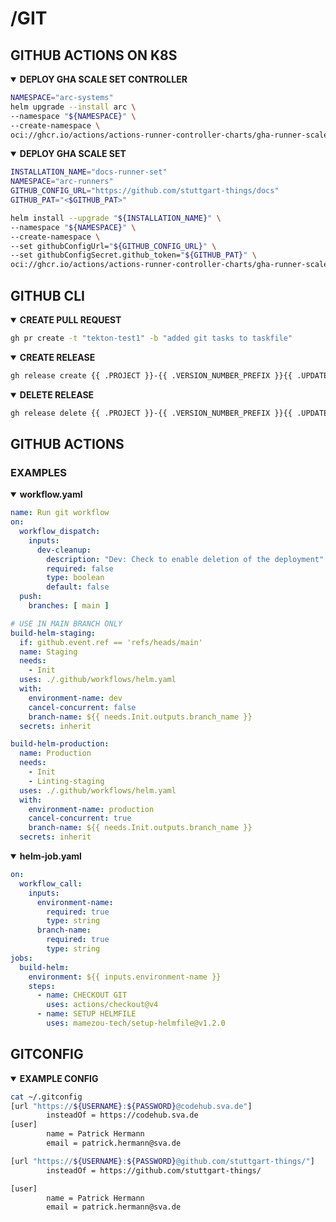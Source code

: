 # /GIT

## GITHUB ACTIONS ON K8S

<details open><summary><b>DEPLOY GHA SCALE SET CONTROLLER</b></summary>

```bash
NAMESPACE="arc-systems"
helm upgrade --install arc \
--namespace "${NAMESPACE}" \
--create-namespace \
oci://ghcr.io/actions/actions-runner-controller-charts/gha-runner-scale-set-controller
```

</details close>

<details open><summary><b>DEPLOY GHA SCALE SET</b></summary>

```bash
INSTALLATION_NAME="docs-runner-set"
NAMESPACE="arc-runners"
GITHUB_CONFIG_URL="https://github.com/stuttgart-things/docs"
GITHUB_PAT="<$GITHUB_PAT>"

helm install --upgrade "${INSTALLATION_NAME}" \
--namespace "${NAMESPACE}" \
--create-namespace \
--set githubConfigUrl="${GITHUB_CONFIG_URL}" \
--set githubConfigSecret.github_token="${GITHUB_PAT}" \
oci://ghcr.io/actions/actions-runner-controller-charts/gha-runner-scale-set
```

</details close>




## GITHUB CLI

<details open><summary><b>CREATE PULL REQUEST</b></summary>

```bash
gh pr create -t "tekton-test1" -b "added git tasks to taskfile"
```

</details close>

<details open><summary><b>CREATE RELEASE</b></summary>

```bash
gh release create {{ .PROJECT }}-{{ .VERSION_NUMBER_PREFIX }}{{ .UPDATED_VERSION_NUMBER }} --notes "released chart artifcact for {{ .PROJECT }}" {{ .PACKAGE }}
```

</details close>

<details open><summary><b>DELETE RELEASE</b></summary>

```bash
gh release delete {{ .PROJECT }}-{{ .VERSION_NUMBER_PREFIX }}{{ .UPDATED_VERSION_NUMBER }} -y || true
```

</details close>

## GITHUB ACTIONS

### EXAMPLES

<details open><summary><b>workflow.yaml</b></summary>

```yaml
name: Run git workflow
on:
  workflow_dispatch:
    inputs:
      dev-cleanup:
        description: "Dev: Check to enable deletion of the deployment"
        required: false
        type: boolean
        default: false
  push:
    branches: [ main ]

# USE IN MAIN BRANCH ONLY
build-helm-staging:
  if: github.event.ref == 'refs/heads/main'
  name: Staging
  needs:
    - Init
  uses: ./.github/workflows/helm.yaml
  with:
    environment-name: dev
    cancel-concurrent: false
    branch-name: ${{ needs.Init.outputs.branch_name }}
  secrets: inherit

build-helm-production:
  name: Production
  needs:
    - Init
    - Linting-staging
  uses: ./.github/workflows/helm.yaml
  with:
    environment-name: production
    cancel-concurrent: true
    branch-name: ${{ needs.Init.outputs.branch_name }}
  secrets: inherit
```

</details close>

<details open><summary><b>helm-job.yaml</b></summary>

```yaml
on:
  workflow_call:
    inputs:
      environment-name:
        required: true
        type: string
      branch-name:
        required: true
        type: string
jobs:
  build-helm:
    environment: ${{ inputs.environment-name }}
    steps:
      - name: CHECKOUT GIT
        uses: actions/checkout@v4
      - name: SETUP HELMFILE
        uses: mamezou-tech/setup-helmfile@v1.2.0
```

</details close>




## GITCONFIG

<details open><summary><b>EXAMPLE CONFIG</b></summary>

```bash
cat ~/.gitconfig 
[url "https://${USERNAME}:${PASSWORD}@codehub.sva.de"]
        insteadOf = https://codehub.sva.de
[user]
        name = Patrick Hermann
        email = patrick.hermann@sva.de

[url "https://${USERNAME}:${PASSWORD}@github.com/stuttgart-things/"]
        insteadOf = https://github.com/stuttgart-things/

[user]
        name = Patrick Hermann
        email = patrick.hermann@sva.de
```

</details close>


